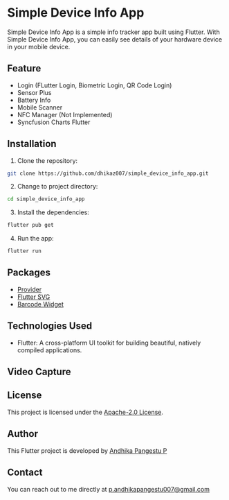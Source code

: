 # Simple Device Info App
Simple Device Info App is a simple info tracker app built using Flutter. With Simple Device Info App, you can easily see details of your hardware device in your mobile device.

## Feature
* Login (FLutter Login, Biometric Login, QR Code Login)
* Sensor Plus
* Battery Info
* Mobile Scanner
* NFC Manager (Not Implemented)
* Syncfusion Charts Flutter

## Installation
1. Clone the repository:
```bash
git clone https://github.com/dhikaz007/simple_device_info_app.git
```
2. Change to project directory:
```bash
cd simple_device_info_app
```
3. Install the dependencies:
```bash
flutter pub get
```
4. Run the app:
```bash
flutter run
```

## Packages
* [Provider](https://pub.dev/packages/provider)
* [Flutter SVG](https://pub.dev/packages/flutter_svg)
* [Barcode Widget](https://pub.dev/packages/barcode_widget)

## Technologies Used
* Flutter: A cross-platform UI toolkit for building beautiful, natively compiled applications.

## Video Capture

## License
This project is licensed under the [Apache-2.0 License](https://github.com/dhikaz007/simple_simple_device_info_app/blob/master/LICENSE.md).

## Author
This Flutter project is developed by [Andhika Pangestu P](https://github.com/dhikaz007)

## Contact
You can reach out to me directly at p.andhikapangestu007@gmail.com
